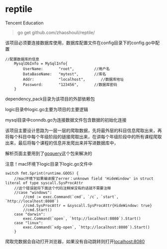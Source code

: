 # reptile
Tencent Education

>go get github.com/zhaoshouli/reptile/

该项目必须要连接数据库使用，数据库配置文件在config目录下的config.go中配置

```golang
//配置数据库的信息
	MysqlDbInfo = MySqlInfo{
		UserName:       "root",		    //用户名
		DataBaseName:   "mytest",	    //库名
		Addr:	        "localhost",	   //数据库地址
		Password:       "123456",       //数据库密码
	}
```

dependency_pack目录为该项目的外部依赖包

logic目录中logic.go主要为项目的主要逻辑

mysql目录中conndb.go为连接数据文件包含数据的初始化连接

该项目主要设计思路为一层一层的爬取数据，先将最外层的科目信息爬取出来，再将每个科目中每个年级阶段的链接爬取出来，在讲每个年级阶段中的所有课程爬取出来，最后将每个课程的信息并发爬出来并写进数据库中，

解析页面主要用到了[goquery](https://github.com/goquery)这个包来解决的

注意！mac环境下logic目录下logic.go文件中
```
switch fmt.Sprint(runtime.GOOS) {
	//mac环境下如果编译报了errer：unknown field 'HideWindow' in struct literal of type syscall.SysProcAttr
	//这个错误就将下面这个代码注释掉没有的话就不需要注释
	//case "windows":
		//cmd := exec.Command(`cmd`, `/c`, `start`, `http://localhost:8080`)
		//cmd.SysProcAttr = &syscall.SysProcAttr{HideWindow: true}
		//cmd.Start()
	case "darwin":
		exec.Command(`open`, `http://localhost:8080`).Start()
	case "linux":
		exec.Command(`xdg-open`, `http://localhost:8080`).Start()
	}
```

爬取完数据会自动打开浏览器，如果没有自动跳转则打开[localhost:8080](http://localhost:8080)
